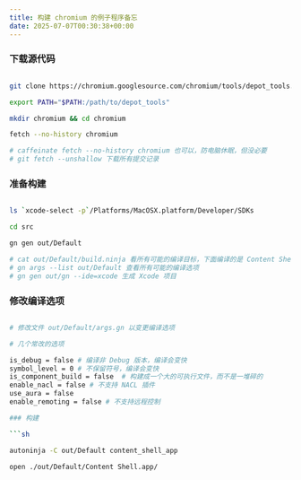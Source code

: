 ```yaml
---   
title: 构建 chromium 的例子程序备忘
date: 2025-07-07T00:30:38+00:00    
---   
```


### 下载源代码

```sh 

git clone https://chromium.googlesource.com/chromium/tools/depot_tools.git

export PATH="$PATH:/path/to/depot_tools"

mkdir chromium && cd chromium

fetch --no-history chromium 

# caffeinate fetch --no-history chromium 也可以，防电脑休眠，但没必要
# git fetch --unshallow 下载所有提交记录

```

### 准备构建

```sh

ls `xcode-select -p`/Platforms/MacOSX.platform/Developer/SDKs

cd src

gn gen out/Default

# cat out/Default/build.ninja 看所有可能的编译目标，下面编译的是 Content Shell
# gn args --list out/Default 查看所有可能的编译选项
# gn gen out/gn --ide=xcode 生成 Xcode 项目

```

### 修改编译选项

```sh

# 修改文件 out/Default/args.gn 以变更编译选项

# 几个常改的选项 

is_debug = false # 编译非 Debug 版本，编译会变快
symbol_level = 0 # 不保留符号，编译会变快
is_component_build = false  # 构建成一个大的可执行文件，而不是一堆碎的
enable_nacl = false # 不支持 NACL 插件
use_aura = false
enable_remoting = false # 不支持远程控制

### 构建

```sh

autoninja -C out/Default content_shell_app

open ./out/Default/Content Shell.app/


```
